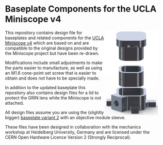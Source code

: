 # Baseplate Components for the UCLA Miniscope v4
<img align="right" src="graphics/components-render_small.png">

This repository contains design file for baseplates and related components for the
[UCLA Miniscope v4](https://github.com/Aharoni-Lab/Miniscope-v4) which are based on and are compatible to the
original designs provided by the Miniscope project but have been re-drawn.

Modifications include small adjustments to make the parts easier to manufacture, as well as using an M1.6 cone-point set screw
that is easier to obtain and does not have to be specially made.

In addition to the updated baseplate this repository also contains design files for a lid to protect the GRIN lens while the
Miniscope is not attached.

All design files assume you are using the (slightly bigger) [baseplate variant 2](https://github.com/Aharoni-Lab/Miniscope-v4/wiki/Parts-List#v4-base-plate)
with an objective module sleeve.

These files have been designed in collaboration with the mechanics workshop at Heidelberg University, Germany and are licensed
under the CERN Open Hardware Licence Version 2 (Strongly Reciprocal).
